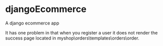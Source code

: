 # djangoEcommerce
A django ecommerce app

It has one problem in that when you register a user it does not render the success page located in myshop\orders\templates\orders\order.
